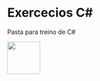 <h1>Exercecios C#</h1>

<p>Pasta para treino de C#</p>
<div>
    <img src="https://cdn.jsdelivr.net/gh/devicons/devicon/icons/csharp/csharp-original.svg" height="75". width="75."/>
   
      
  </div>

